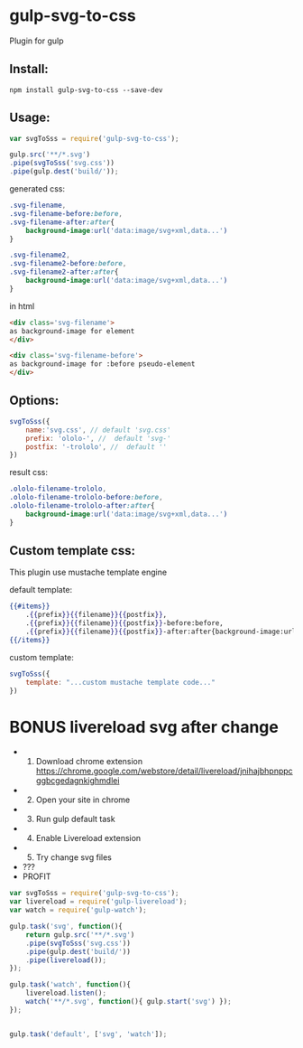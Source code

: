 gulp-svg-to-css
===
Plugin for gulp



Install:
---
```
npm install gulp-svg-to-css --save-dev
```


Usage:
---

```javascript
var svgToSss = require('gulp-svg-to-css');

gulp.src('**/*.svg')
.pipe(svgToSss('svg.css'))
.pipe(gulp.dest('build/'));
```

generated css:
```css
.svg-filename,
.svg-filename-before:before,
.svg-filename-after:after{
	background-image:url('data:image/svg+xml,data...')
}

.svg-filename2,
.svg-filename2-before:before,
.svg-filename2-after:after{
	background-image:url('data:image/svg+xml,data...')
}
```

in html
```html
<div class='svg-filename'>
as background-image for element
</div>

<div class='svg-filename-before'>
as background-image for :before pseudo-element
</div>
```

Options:
---

```javascript
svgToSss({
	name:'svg.css', // default 'svg.css'
	prefix: 'ololo-', //  default 'svg-'
	postfix: '-trololo', //  default ''
})
```
result css:
```css
.ololo-filename-trololo,
.ololo-filename-trololo-before:before,
.ololo-filename-trololo-after:after{
	background-image:url('data:image/svg+xml,data...')
}
```

Custom template css:
---
This plugin use mustache template engine 

default template:
```mustache
{{#items}}
    .{{prefix}}{{filename}}{{postfix}},
    .{{prefix}}{{filename}}{{postfix}}-before:before,
    .{{prefix}}{{filename}}{{postfix}}-after:after{background-image:url('{{{dataurl}}}')}
{{/items}}
```

custom template:
```javascript
svgToSss({
	template: "...custom mustache template code..."
})
```


BONUS livereload svg after change
===

* 1) Download chrome extension https://chrome.google.com/webstore/detail/livereload/jnihajbhpnppcggbcgedagnkighmdlei
* 2) Open your site in chrome
* 3) Run gulp default task
* 4) Enable Livereload extension
* 5) Try change svg files
* ???
* PROFIT

```javascript
var svgToSss = require('gulp-svg-to-css');
var livereload = require('gulp-livereload');
var watch = require('gulp-watch');

gulp.task('svg', function(){
	return gulp.src('**/*.svg')
	.pipe(svgToSss('svg.css'))
	.pipe(gulp.dest('build/'))
	.pipe(livereload());
});

gulp.task('watch', function(){
	livereload.listen();
	watch('**/*.svg', function(){ gulp.start('svg') });
});


gulp.task('default', ['svg', 'watch']);
```